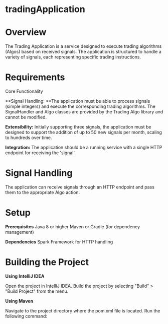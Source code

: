 # tradingApplication
# Overview
The Trading Application is a service designed to execute trading algorithms (Algos) based on received signals. 
The application is structured to handle a variety of signals, each representing specific trading instructions.

# Requirements
Core Functionality

**Signal Handling: **The application must be able to process signals (simple integers) and execute the corresponding trading algorithms.
The SignalHandler and Algo classes are provided by the Trading Algo library and cannot be modified.

**Extensibility:** Initially supporting three signals, the application must be designed to support the addition of up to 50 new signals per month, 
scaling to hundreds over time.

**Integration:** The application should be a running service with a single HTTP endpoint for receiving the 'signal'.

# Signal Handling

The application can receive signals through an HTTP endpoint and pass them to the appropriate Algo action.

# Setup
**Prerequisites**
Java 8 or higher
Maven or Gradle (for dependency management)

**Dependencies**
Spark Framework for HTTP handling

# Building the Project

**Using IntelliJ IDEA**

Open the project in IntelliJ IDEA.
Build the project by selecting "Build" > "Build Project" from the menu.

**Using Maven**

Navigate to the project directory where the pom.xml file is located.
Run the following command:


